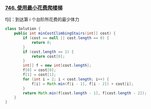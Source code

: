 ### [746. 使用最小花费爬楼梯](https://leetcode.cn/problems/min-cost-climbing-stairs/)

f[i]：到达第 i 个台阶所花费的最少体力

```java
class Solution {
    public int minCostClimbingStairs(int[] cost) {
        if (cost == null || cost.length == 0) {
            return 0;
        }
        if (cost.length == 1) {
            return cost[0];
        }
        int[] f = new int[cost.length];
        f[0] = cost[0];
        f[1] = cost[1];
        for (int i = 2; i < cost.length; i++) {
            f[i] = Math.min(f[i - 1], f[i - 2]) + cost[i];
        }
        return Math.min(f[cost.length - 1], f[cost.length - 2]);
    }
}
```

